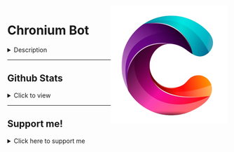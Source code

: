 <img alt="LOGO" src="./imgs/logo.png" align="right">

# **Chronium Bot**
<details><summary>Description</summary>
 
> Chronium bot is a group of bots which are made for helping you in you're discord server and they are the highest quality bots made by **[iRed](https://github.com/iRed-Github)** and her team.
</details>

---
## Github Stats
<details><summary>Click to view</summary>
<p align="center">
 <a href="#">
   <img alt="Chronium-BOTS's streak" src="https://github-readme-streak-stats.herokuapp.com/?user=Chronium-BOTS&theme=black-ice&hide_border=true&stroke=0000&background=060A0CD0"/>
 </a>
</p>
<br/>
<a href="#">
  <img alt="Chronium-BOTS's stats" src="https://github-readme-stats.vercel.app/api?username=Chronium-BOTS&show_icons=true&count_private=true&theme=react&hide_border=true&bg_color=0D1117"/></a>
  <a href="#">
    <img alt="Chronium-BOTS's Top Languages" src="https://github-readme-stats.vercel.app/api/top-langs/?username=Chronium-BOTS&langs_count=8&count_private=true&layout=compact&theme=react&hide_border=true&bg_color=0D1117"/></a>
<br/>
<br/>
<br/>
<a href="#">
  <img alt="Chronium-BOTS's activity" src="https://activity-graph.herokuapp.com/graph?username=Chronium-BOTS&bg_color=0D1117&color=5BCDEC&line=5BCDEC&point=FFFFFF&hide_border=true"/></a>
<br/>
<br/>
</details>

---
## Support me!
<details><summary>Click here to support me</summary>

> You can always support me by any of the following thing!
1. **`Invite my bots`**

| Name | Features | Click in this place to invite them |
| - | - | - |
| Chronium Bot | This is an advanced discord multi-purpose bot built to manage you're discord servers | ![invite me(https://discord.com/api/oauth2/authorize?client_id=977141223301189674&permissions=8&scope=bot%20applications.commands)](./imgs/logo.png) |
| Chronium Music | This is an advanced discord music bot built to give you the best music experience | ![invite me(https://discord.com/api/oauth2/authorize?client_id=977429266675421195&permissions=274944347456&scope=bot%20applications.commands)](./imgs/Chronium_Music_logo.png) |

2. **`Join my discord server`**
<img src="./imgs/idk-devs.jpg" herf="https://discord.com/invite/HArgFVwaHM" width="256" height="256">

 
3. **`Follow me on github`**
- [iRed](https://github.com/iRed-Github)
- [Me](https://github.com/Chronium-Bots)

 
4. **`Star this repo`**
</details>
